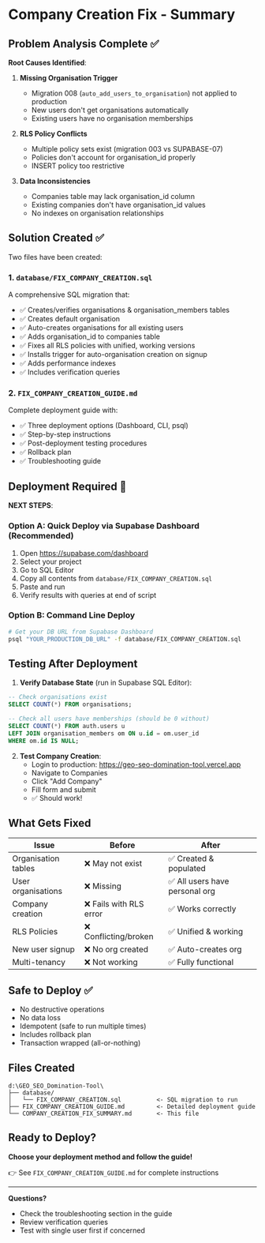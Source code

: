 # Company Creation Fix - Summary

## Problem Analysis Complete ✅

**Root Causes Identified**:

1. **Missing Organisation Trigger** 
   - Migration 008 (`auto_add_users_to_organisation`) not applied to production
   - New users don't get organisations automatically
   - Existing users have no organisation memberships

2. **RLS Policy Conflicts**
   - Multiple policy sets exist (migration 003 vs SUPABASE-07)
   - Policies don't account for organisation_id properly
   - INSERT policy too restrictive

3. **Data Inconsistencies**
   - Companies table may lack organisation_id column
   - Existing companies don't have organisation_id values
   - No indexes on organisation relationships

## Solution Created ✅

Two files have been created:

### 1. `database/FIX_COMPANY_CREATION.sql`
A comprehensive SQL migration that:
- ✅ Creates/verifies organisations & organisation_members tables
- ✅ Creates default organisation
- ✅ Auto-creates organisations for all existing users
- ✅ Adds organisation_id to companies table
- ✅ Fixes all RLS policies with unified, working versions
- ✅ Installs trigger for auto-organisation creation on signup
- ✅ Adds performance indexes
- ✅ Includes verification queries

### 2. `FIX_COMPANY_CREATION_GUIDE.md`
Complete deployment guide with:
- ✅ Three deployment options (Dashboard, CLI, psql)
- ✅ Step-by-step instructions
- ✅ Post-deployment testing procedures
- ✅ Rollback plan
- ✅ Troubleshooting guide

## Deployment Required 🚀

**NEXT STEPS**:

### Option A: Quick Deploy via Supabase Dashboard (Recommended)

1. Open https://supabase.com/dashboard
2. Select your project
3. Go to SQL Editor
4. Copy all contents from `database/FIX_COMPANY_CREATION.sql`
5. Paste and run
6. Verify results with queries at end of script

### Option B: Command Line Deploy

```bash
# Get your DB URL from Supabase Dashboard
psql "YOUR_PRODUCTION_DB_URL" -f database/FIX_COMPANY_CREATION.sql
```

## Testing After Deployment

1. **Verify Database State** (run in Supabase SQL Editor):
```sql
-- Check organisations exist
SELECT COUNT(*) FROM organisations;

-- Check all users have memberships (should be 0 without)
SELECT COUNT(*) FROM auth.users u
LEFT JOIN organisation_members om ON u.id = om.user_id
WHERE om.id IS NULL;
```

2. **Test Company Creation**:
   - Login to production: https://geo-seo-domination-tool.vercel.app
   - Navigate to Companies
   - Click "Add Company"
   - Fill form and submit
   - ✅ Should work!

## What Gets Fixed

| Issue | Before | After |
|-------|--------|-------|
| Organisation tables | ❌ May not exist | ✅ Created & populated |
| User organisations | ❌ Missing | ✅ All users have personal org |
| Company creation | ❌ Fails with RLS error | ✅ Works correctly |
| RLS Policies | ❌ Conflicting/broken | ✅ Unified & working |
| New user signup | ❌ No org created | ✅ Auto-creates org |
| Multi-tenancy | ❌ Not working | ✅ Fully functional |

## Safe to Deploy ✅

- No destructive operations
- No data loss
- Idempotent (safe to run multiple times)
- Includes rollback plan
- Transaction wrapped (all-or-nothing)

## Files Created

```
d:\GEO_SEO_Domination-Tool\
├── database/
│   └── FIX_COMPANY_CREATION.sql          <- SQL migration to run
├── FIX_COMPANY_CREATION_GUIDE.md         <- Detailed deployment guide
└── COMPANY_CREATION_FIX_SUMMARY.md       <- This file
```

## Ready to Deploy?

**Choose your deployment method and follow the guide!**

👉 See `FIX_COMPANY_CREATION_GUIDE.md` for complete instructions

---

**Questions?**
- Check the troubleshooting section in the guide
- Review verification queries
- Test with single user first if concerned
